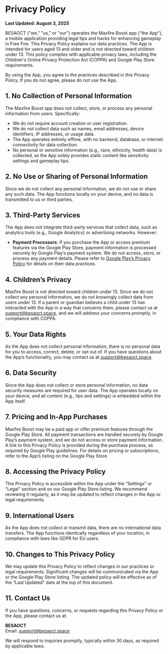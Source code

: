 # Privacy Policy

**Last Updated: August 3, 2025**

BESAOCT ("we," "us," or "our") operates the Maxfire Boost app ("the App"), a mobile application providing legal tips and hacks for enhancing gameplay in Free Fire. This Privacy Policy explains our data practices. The App is intended for users aged 13 and older and is not directed toward children under 13. This policy complies with applicable privacy laws, including the Children's Online Privacy Protection Act (COPPA) and Google Play Store requirements.

By using the App, you agree to the practices described in this Privacy Policy. If you do not agree, please do not use the App.

## 1. No Collection of Personal Information

The Maxfire Boost app does not collect, store, or process any personal information from users. Specifically:
- We do not require account creation or user registration.
- We do not collect data such as names, email addresses, device identifiers, IP addresses, or usage data.
- The App operates entirely offline, with no backend, database, or internet connectivity for data collection.
- No personal or sensitive information (e.g., race, ethnicity, health data) is collected, as the App solely provides static content like sensitivity settings and gameplay tips.

## 2. No Use or Sharing of Personal Information

Since we do not collect any personal information, we do not use or share any such data. The App functions locally on your device, and no data is transmitted to us or third parties.

## 3. Third-Party Services

The App does not integrate third-party services that collect data, such as analytics tools (e.g., Google Analytics) or advertising networks. However:
- **Payment Processors**: If you purchase the App or access premium features via the Google Play Store, payment information is processed securely by Google Play’s payment system. We do not access, store, or process any payment details. Please refer to [Google Play’s Privacy Policy](https://policies.google.com/privacy) for details on their data practices.

## 4. Children’s Privacy

Maxfire Boost is not directed toward children under 13. Since we do not collect any personal information, we do not knowingly collect data from users under 13. If a parent or guardian believes a child under 13 has interacted with the App in a way that concerns them, please contact us at [support@besaoct.space](mailto:support@besaoct.space), and we will address your concerns promptly, in compliance with COPPA.

## 5. Your Data Rights

As the App does not collect personal information, there is no personal data for you to access, correct, delete, or opt out of. If you have questions about the App’s functionality, you may contact us at [support@besaoct.space](mailto:support@besaoct.space).

## 6. Data Security

Since the App does not collect or store personal information, no data security measures are required for user data. The App operates locally on your device, and all content (e.g., tips and settings) is embedded within the App itself.

## 7. Pricing and In-App Purchases

Maxfire Boost may be a paid app or offer premium features through the Google Play Store. All payment transactions are handled securely by Google Play’s payment system, and we do not access or store payment information. A link to this Privacy Policy is provided during the purchase process, as required by Google Play guidelines. For details on pricing or subscriptions, refer to the App’s listing on the Google Play Store.

## 8. Accessing the Privacy Policy

This Privacy Policy is accessible within the App under the “Settings” or “Legal” section and on our Google Play Store listing. We recommend reviewing it regularly, as it may be updated to reflect changes in the App or legal requirements.

## 9. International Users

As the App does not collect or transmit data, there are no international data transfers. The App functions identically regardless of your location, in compliance with laws like GDPR for EU users.

## 10. Changes to This Privacy Policy

We may update this Privacy Policy to reflect changes in our practices or legal requirements. Significant changes will be communicated via the App or the Google Play Store listing. The updated policy will be effective as of the “Last Updated” date at the top of this document.

## 11. Contact Us

If you have questions, concerns, or requests regarding this Privacy Policy or the App, please contact us at:

**BESAOCT**  
Email: [support@besaoct.space](mailto:support@besaoct.space)

We will respond to inquiries promptly, typically within 30 days, as required by applicable laws.
